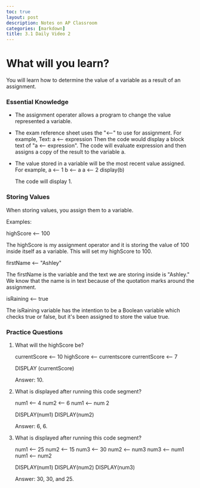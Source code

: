 ```yaml
---
toc: true
layout: post
description: Notes on AP Classroom
categories: [markdown]
title: 3.1 Daily Video 2
---
```


# What will **you** learn?

You will learn how to determine the value of a variable as a result of an assignment.

### Essential Knowledge

- The assignment operater allows a program to change the value represented  a variable. 
- The exam reference sheet uses the "⟵" to use for assignment. For example,
    Text: a ⟵ expression
    Then the code would display a block text of "a ⟵ expression". The code will evaluate expression and then assigns a copy of the result to the variable a. 
- The value stored in a variable will be the most recent value assigned. For example,
    a ⟵ 1
    b ⟵ a
    a ⟵ 2
    display(b)

    The code will display 1. 


### Storing Values

When storing values, you assign them to a variable. 

Examples: 

highScore ⟵ 100

The highScore is my assignment operator and it is storing the value of 100 inside itself as a variable. This will set my highScore to 100. 

firstName ⟵ "Ashley"

The firstName is the variable and the text we are storing inside is "Ashley." We know that the name is in text because of the quotation marks around the assignment.

isRaining ⟵ true

The isRaining variable has the intention to be a Boolean variable which checks true or false, but it's been assigned to store the value true.

### Practice Questions

1. What will the highScore be?
   
   currentScore ⟵ 10
   highScore ⟵ currentscore
   currentScore ⟵ 7

   DISPLAY (currentScore)

   Answer: 10.


2. What is displayed after running this code segment?

   num1 ⟵ 4
   num2 ⟵ 6
   num1 ⟵ num 2

   DISPLAY(num1)
   DISPLAY(num2)

   Answer: 6, 6.


3. What is displayed after running this code segment?

   num1 ⟵ 25
   num2 ⟵ 15 
   num3 ⟵ 30
   num2 ⟵ num3
   num3 ⟵ num1
   num1 ⟵ num2
    
   DISPLAY(num1)
   DISPLAY(num2)
   DISPLAY(num3)

   Answer: 30, 30, and 25. 